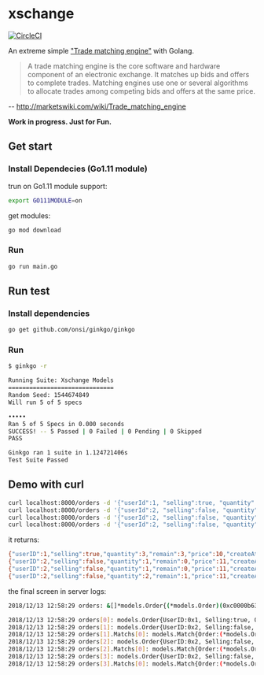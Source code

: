 # xschange

[![CircleCI](https://circleci.com/gh/emj365/xschange/tree/master.svg?style=svg)](https://circleci.com/gh/emj365/xschange/tree/master)

An extreme simple ["Trade matching engine"](http://marketswiki.com/wiki/Trade_matching_engine) with Golang.

> A trade matching engine is the core software and hardware component of an electronic exchange. It matches up bids and offers to complete trades. Matching engines use one or several algorithms to allocate trades among competing bids and offers at the same price.

-- http://marketswiki.com/wiki/Trade_matching_engine

**Work in progress. Just for Fun.**

## Get start

### Install Dependecies (Go1.11 module)

trun on Go1.11 module support:

```bash
export GO111MODULE=on
```

get modules:

```bash
go mod download
```

### Run

```bash
go run main.go
```

## Run test

### Install dependencies

```bash
go get github.com/onsi/ginkgo/ginkgo
```

### Run

```bash
$ ginkgo -r

Running Suite: Xschange Models
==============================
Random Seed: 1544674849
Will run 5 of 5 specs

•••••
Ran 5 of 5 Specs in 0.000 seconds
SUCCESS! -- 5 Passed | 0 Failed | 0 Pending | 0 Skipped
PASS

Ginkgo ran 1 suite in 1.124721406s
Test Suite Passed
```

## Demo with curl

```bash
curl localhost:8000/orders -d '{"userId":1, "selling":true, "quantity": 3, "price":10}'; sleep 0.1
curl localhost:8000/orders -d '{"userId":2, "selling":false, "quantity": 1, "price":11}'; sleep 0.1
curl localhost:8000/orders -d '{"userId":2, "selling":false, "quantity": 1, "price":11}'; sleep 0.1
curl localhost:8000/orders -d '{"userId":2, "selling":false, "quantity": 2, "price":11}'; sleep 0.1
```

it returns:

```bash
{"userID":1,"selling":true,"quantity":3,"remain":3,"price":10,"createAt":1544676693}
{"userID":2,"selling":false,"quantity":1,"remain":0,"price":11,"createAt":1544676693}
{"userID":2,"selling":false,"quantity":1,"remain":0,"price":11,"createAt":1544676693}
{"userID":2,"selling":false,"quantity":2,"remain":1,"price":11,"createAt":1544676693}
```

the final screen in server logs:

```bash
2018/12/13 12:58:29 orders: &[]*models.Order{(*models.Order)(0xc0000b63c0), (*models.Order)(0xc0000b6550), (*models.Order)(0xc00013e0a0), (*models.Order)(0xc00013e2d0)}

2018/12/13 12:58:29 orders[0]: models.Order{UserID:0x1, Selling:true, Quantity:3, Remain:0, Price:10, Matchs:[]*models.Match(nil), CreatedAt:1544677109}
2018/12/13 12:58:29 orders[1]: models.Order{UserID:0x2, Selling:false, Quantity:1, Remain:0, Price:11, Matchs:[]*models.Match{(*models.Match)(0xc00009e680)}, CreatedAt:1544677109}
2018/12/13 12:58:29 orders[1].Matchs[0]: models.Match{Order:(*models.Order)(0xc0000b63c0), Quantity:1, Price:10}
2018/12/13 12:58:29 orders[2]: models.Order{UserID:0x2, Selling:false, Quantity:1, Remain:0, Price:11, Matchs:[]*models.Match{(*models.Match)(0xc00000c080)}, CreatedAt:1544677109}
2018/12/13 12:58:29 orders[2].Matchs[0]: models.Match{Order:(*models.Order)(0xc0000b63c0), Quantity:1, Price:10}
2018/12/13 12:58:29 orders[3]: models.Order{UserID:0x2, Selling:false, Quantity:2, Remain:1, Price:11, Matchs:[]*models.Match{(*models.Match)(0xc00000c1c0)}, CreatedAt:1544677109}
2018/12/13 12:58:29 orders[3].Matchs[0]: models.Match{Order:(*models.Order)(0xc0000b63c0), Quantity:1, Price:10}
```
